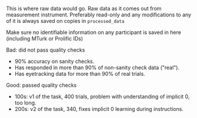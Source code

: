 This is where raw data would go. Raw data as it comes out from measurement instrument. Preferably read-only and any modifications to any of it is always saved on copies in `processed_data`
 
Make sure no identifiable information on any participant is saved in here (including MTurk or Prolific IDs)

Bad: did not pass quality checks

* 90% accuracy on sanity checks.
* Has responded in more than 90% of non-sanity check data ("real").
* Has eyetracking data for more than 90% of real trials.

Good: passed quality checks

* 100s: v1 of the task, 400 trials, problem with understanding of implicit 0, too long.
* 200s: v2 of the task, 340, fixes implicit 0 learning during instructions.